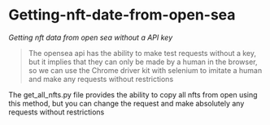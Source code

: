 # Getting-nft-date-from-open-sea
*Getting nft data from open sea without a API key*

>The opensea api has the ability to make test requests without a key, but it implies that they can only be made by a human in the browser, so we can use the Chrome driver kit with selenium to imitate a human and make any requests without restrictions

The get_all_nfts.py file provides the ability to copy all nfts from open using this method, but you can change the request and make absolutely any requests without restrictions

